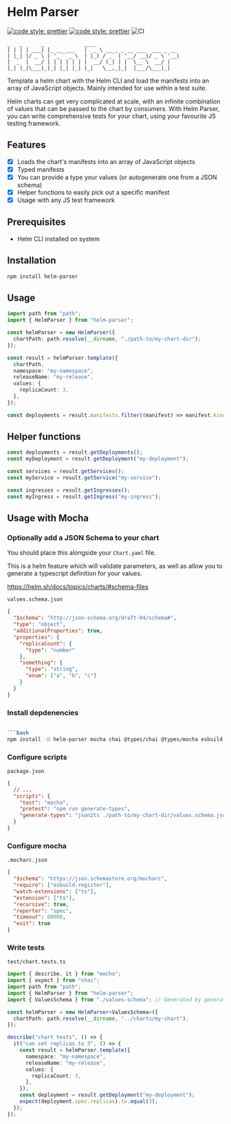 # Helm Parser

[![code style: prettier](https://img.shields.io/badge/code_style-prettier-ff69b4.svg?style=flat-square)](https://github.com/prettier/prettier) [![code style: prettier](https://camo.githubusercontent.com/92e9f7b1209bab9e3e9cd8cdf62f072a624da461/68747470733a2f2f666c61742e62616467656e2e6e65742f62616467652f4275696c74253230576974682f547970655363726970742f626c7565)](https://github.com/microsoft/TypeScript) ![CI](https://github.com/alexbechmann/helm-parser/actions/workflows/main.yml/badge.svg?branch=master)

```
_   _      _             ____
| | | | ___| |_ __ ___   |  _ \ __ _ _ __ ___  ___ _ __
| |_| |/ _ \ | '_ ` _ \  | |_) / _` | '__/ __|/ _ \ '__|
|  _  |  __/ | | | | | | |  __/ (_| | |  \__ \  __/ |
|_| |_|\___|_|_| |_| |_| |_|   \__,_|_|  |___/\___|_|
```

Template a helm chart with the Helm CLI and load the manifests into an array of JavaScript objects. Mainly intended for use within a test suite.

Helm charts can get very complicated at scale, with an infinite combination of values that can be passed to the chart by consumers. With Helm Parser, you can write comprehensive tests for your chart, using your favourite JS testing framework.

## Features

- [x] Loads the chart's manifests into an array of JavaScript objects
- [x] Typed manifests
- [x] You can provide a type your values (or autogenerate one from a JSON schema)
- [x] Helper functions to easily pick out a specific manifest
- [x] Usage with any JS test framework

## Prerequisites

- Helm CLI installed on system

## Installation

```bash
npm install helm-parser
```

## Usage

```ts
import path from "path";
import { HelmParser } from "helm-parser";

const helmParser = new HelmParser({
  chartPath: path.resolve(__dirname, "./path-to/my-chart-dir");
});

const result = helmParser.template({
  chartPath,
  namespace: "my-namespace",
  releaseName: "my-release",
  values: {
    replicaCount: 3,
  },
});

const deployments = result.manifests.filter((manifest) => manifest.kind === "Deployment");
```

## Helper functions

```ts
const deployments = result.getDeployments();
const myDeployment = result.getDeployment("my-deployment");

const services = result.getServices();
const myService = result.getService("my-service");

const ingresses = result.getIngresses();
const myIngress = result.getIngress("my-ingress");
```

## Usage with Mocha

### Optionally add a JSON Schema to your chart

You should place this alongside your `Chart.yaml` file.

This is a helm feature which will validate parameters, as well as allow you to generate a typescript definition for your values.

<https://helm.sh/docs/topics/charts/#schema-files>

`values.schema.json`

```json
{
  "$schema": "http://json-schema.org/draft-04/schema#",
  "type": "object",
  "additionalProperties": true,
  "properties": {
    "replicaCount": {
      "type": "number"
    },
    "something": {
      "type": "string",
      "enum": ["a", "b", "c"]
    }
  }
}
```

### Install depdenencies

````bash

```bash
npm install -D helm-parser mocha chai @types/chai @types/mocha esbuild esbuild-register json-schema-to-typescript typescript
````

### Configure scripts

`package.json`

```json
{
  // ...
  "scripts": {
    "test": "mocha",
    "pretest": "npm run generate-types",
    "generate-types": "json2ts ./path-to/my-chart-dir/values.schema.json > ./test/values-schema.d.ts"
  }
}
```

### Configure mocha

`.mocharc.json`

```json
{
  "$schema": "https://json.schemastore.org/mocharc",
  "require": ["esbuild-register"],
  "watch-extensions": ["ts"],
  "extension": ["ts"],
  "recursive": true,
  "reporter": "spec",
  "timeout": 60000,
  "exit": true
}
```

### Write tests

`test/chart.tests.ts`

```ts
import { describe, it } from "mocha";
import { expect } from "chai";
import path from "path";
import { HelmParser } from "helm-parser";
import { ValuesSchema } from "./values-schema"; // Generated by generate-types npm script

const helmParser = new HelmParser<ValuesSchema>({
  chartPath: path.resolve(__dirname, "../charts/my-chart"),
});

describe("chart tests", () => {
  it("can set replicas to 3", () => {
    const result = helmParser.template({
      namespace: "my-namespace",
      releaseName: "my-release",
      values: {
        replicaCount: 3,
      },
    });
    const deployment = result.getDeployment("my-deployment");
    expect(deployment.spec.replicas).to.equal(3);
  });
});
```
